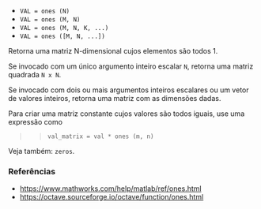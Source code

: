 * `VAL = ones (N)`
* `VAL = ones (M, N)`
* `VAL = ones (M, N, K, ...)`
* `VAL = ones ([M, N, ...])`

Retorna uma matriz N-dimensional cujos elementos são todos 1.

Se invocado com um único argumento inteiro escalar `N`, retorna uma
matriz quadrada `N x N`.

Se invocado com dois ou mais argumentos inteiros escalares ou um vetor
de valores inteiros, retorna uma matriz com as dimensões dadas.

Para criar uma matriz constante cujos valores são todos iguais, use uma
expressão como

>> `val_matrix = val * ones (m, n)`

Veja também: `zeros`.

### Referências

* https://www.mathworks.com/help/matlab/ref/ones.html
* https://octave.sourceforge.io/octave/function/ones.html
